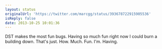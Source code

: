 ```yaml
---
layout: status
originalUrl: 'https://twitter.com/marcgg/status/393678722915905536'
isReply: false
date: 2013-10-25 10:01:36
---
```


DST makes the most fun bugs. Having so much fun right now I could burn a building down. That's just. How. Much. Fun. I'm. Having.
